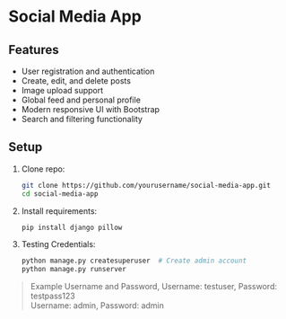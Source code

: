 # Social Media App
## Features

- User registration and authentication
- Create, edit, and delete posts
- Image upload support
- Global feed and personal profile
- Modern responsive UI with Bootstrap
- Search and filtering functionality

## Setup
1. Clone repo:
   ```bash
   git clone https://github.com/yourusername/social-media-app.git
   cd social-media-app
   ```
2. Install requirements:
   ```bash
   pip install django pillow
   ```

3. Testing Credentials:
   ```bash
   python manage.py createsuperuser  # Create admin account
   python manage.py runserver
   ```

> Example Username and Password,
Username: testuser, Password: testpass123
<br>Username: admin, Password: admin

